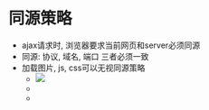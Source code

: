 # 同源策略

+ ajax请求时, 浏览器要求当前网页和server必须同源
+ 同源: 协议, 域名, 端口 三者必须一致
+ 加载图片, js, css可以无视同源策略
  + <img src='跨域的图片地址' />
  + <link href='跨域的长沙市地址' />
  + <script src='跨域的js地址' />

## 跨域
所有的跨域,都必须经过server端的允许和配合

### JSONP
利用script标签无视同源策略的原理,加载js文件

### CORS - 服务器设置 http header
纯服务器设置跨域
```js
// 第二个参数允许填写跨域的域名称, 不建议直接写*
response.setHeader('Access-Control-Allow-Origin', "http://localhost:8011")
response.setHeader('Access-Control-Allow-Header', "X-Requested-With")
response.setHeader('Access-Control-Allow-Methods', "PUT,POST,GET,DELETE,OPTIONS")

// 接收跨域的cookie
response.setHeader('Access-Control-Allow-Credentials', "true")
```
